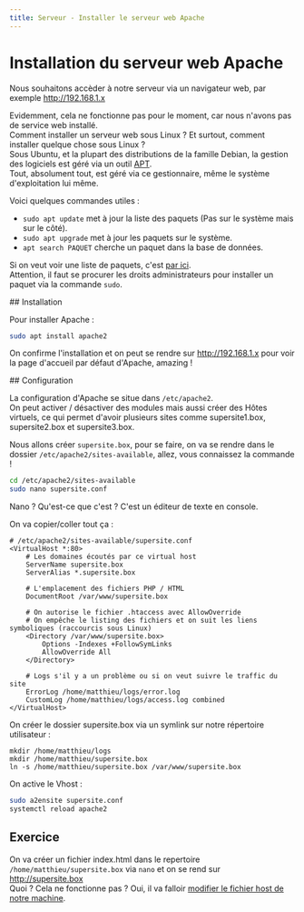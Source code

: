 ```yaml
---
title: Serveur - Installer le serveur web Apache
---
```


# Installation du serveur web Apache

Nous souhaitons accèder à notre serveur via un navigateur web, par exemple <a href="http://192.168.1.x" target="_blank">http://192.168.1.x</a>

Evidemment, cela ne fonctionne pas pour le moment, car nous n'avons pas de service web installé.  
Comment installer un serveur web sous Linux ? Et surtout, comment installer quelque chose sous Linux ?  
Sous Ubuntu, et la plupart des distributions de la famille Debian, la gestion des logiciels est géré via un outil <a href="https://doc.ubuntu-fr.org/apt" target="_blank">APT</a>.  
Tout, absolument tout, est géré via ce gestionnaire, même le système d'exploitation lui même.

Voici quelques commandes utiles :

- ```sudo apt update``` met à jour la liste des paquets (Pas sur le système mais sur le côté).
- ```sudo apt upgrade``` met à jour les paquets sur le système.
- ```apt search PAQUET``` cherche un paquet dans la base de données.

Si on veut voir une liste de paquets, c'est <a href="https://packages.ubuntu.com/" target="_blank">par ici</a>.  
Attention, il faut se procurer les droits administrateurs pour installer un paquet via la commande ```sudo```.

## Installation

Pour installer Apache :

```bash
sudo apt install apache2
```

On confirme l'installation et on peut se rendre sur <a href="http://192.168.1.x" target="_blank">http://192.168.1.x</a> pour voir la page d'accueil par défaut d'Apache, amazing !

## Configuration

La configuration d'Apache se situe dans ```/etc/apache2```.  
On peut activer / désactiver des modules mais aussi créer des Hôtes virtuels, ce qui permet d'avoir plusieurs sites comme supersite1.box, supersite2.box et supersite3.box.

Nous allons créer ```supersite.box```, pour se faire, on va se rendre dans le dossier ```/etc/apache2/sites-available```, allez, vous connaissez la commande !

```bash
cd /etc/apache2/sites-available
sudo nano supersite.conf
```

Nano ? Qu'est-ce que c'est ? C'est un éditeur de texte en console.

On va copier/coller tout ça :

```
# /etc/apache2/sites-available/supersite.conf
<VirtualHost *:80>
    # Les domaines écoutés par ce virtual host
    ServerName supersite.box
    ServerAlias *.supersite.box

    # L'emplacement des fichiers PHP / HTML
    DocumentRoot /var/www/supersite.box

    # On autorise le fichier .htaccess avec AllowOverride
    # On empêche le listing des fichiers et on suit les liens symboliques (raccourcis sous Linux)
    <Directory /var/www/supersite.box>
        Options -Indexes +FollowSymLinks
        AllowOverride All
    </Directory>

    # Logs s'il y a un problème ou si on veut suivre le traffic du site
    ErrorLog /home/matthieu/logs/error.log
    CustomLog /home/matthieu/logs/access.log combined
</VirtualHost>
```

On créer le dossier supersite.box via un symlink sur notre répertoire utilisateur :

```
mkdir /home/matthieu/logs
mkdir /home/matthieu/supersite.box
ln -s /home/matthieu/supersite.box /var/www/supersite.box
```

On active le Vhost :

```bash
sudo a2ensite supersite.conf
systemctl reload apache2
```

## Exercice

On va créer un fichier index.html dans le repertoire ```/home/matthieu/supersite.box``` via ```nano``` et on se rend sur <a href="http://supersite.box" target="_blank">http://supersite.box</a>  
Quoi ? Cela ne fonctionne pas ? Oui, il va falloir <a href="https://www.wistee.fr/configuration-nom-domaine/modifier-fichier-hosts.html" target="_blank">modifier le fichier host de notre machine</a>.
